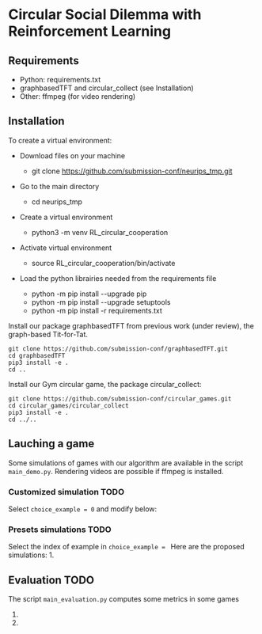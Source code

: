 # Circular Social Dilemma with Reinforcement Learning

## Requirements
- Python: requirements.txt
- graphbasedTFT and circular_collect (see Installation)
- Other: ffmpeg (for video rendering)

## Installation

To create a virtual environment:

* Download files on your machine
  * git clone https://github.com/submission-conf/neurips_tmp.git

* Go to the main directory
  * cd neurips_tmp

* Create a virtual environment
  * python3 -m venv RL_circular_cooperation

* Activate virtual environment
  * source RL_circular_cooperation/bin/activate

* Load the python librairies needed from the requirements file
  * python -m pip install --upgrade pip
  * python -m pip install --upgrade setuptools
  * python -m pip install -r requirements.txt


Install our package graphbasedTFT from previous work (under review), the graph-based Tit-for-Tat. 
```
git clone https://github.com/submission-conf/graphbasedTFT.git
cd graphbasedTFT
pip3 install -e .
cd ..
```

Install our Gym circular game, the package circular_collect:
```
git clone https://github.com/submission-conf/circular_games.git
cd circular_games/circular_collect
pip3 install -e .
cd ../..
```


## Lauching a game
Some simulations of games with our algorithm are available in the script `main_demo.py`.
Rendering videos are possible if ffmpeg is installed.

### Customized simulation TODO
Select `choice_example = 0` and modify below:

### Presets simulations TODO
Select the index of example in `choice_example = `
Here are the proposed simulations:
1. 

## Evaluation TODO
The script `main_evaluation.py` computes some metrics in some games

1. 
2.
